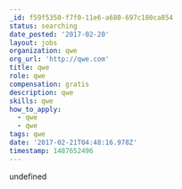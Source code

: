 ```yaml
---
_id: f59f5350-f7f0-11e6-a680-697c180ca854
status: searching
date_posted: '2017-02-20'
layout: jobs
organization: qwe
org_url: 'http://qwe.com'
title: qwe
role: qwe
compensation: gratis
description: qwe
skills: qwe
how_to_apply:
  - qwe
  - qwe
tags: qwe
date: '2017-02-21T04:48:16.978Z'
timestamp: 1487652496
---
```

undefined
